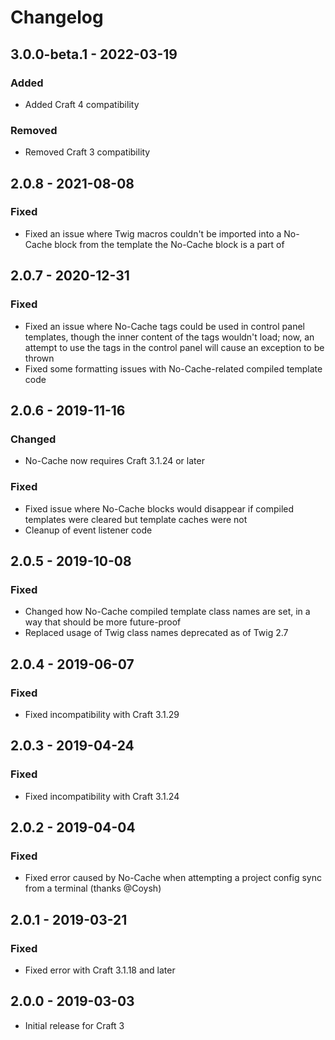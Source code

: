 # Changelog

## 3.0.0-beta.1 - 2022-03-19

### Added
- Added Craft 4 compatibility

### Removed
- Removed Craft 3 compatibility

## 2.0.8 - 2021-08-08

### Fixed
- Fixed an issue where Twig macros couldn't be imported into a No-Cache block from the template the No-Cache block is a part of

## 2.0.7 - 2020-12-31

### Fixed
- Fixed an issue where No-Cache tags could be used in control panel templates, though the inner content of the tags wouldn't load; now, an attempt to use the tags in the control panel will cause an exception to be thrown
- Fixed some formatting issues with No-Cache-related compiled template code

## 2.0.6 - 2019-11-16

### Changed
- No-Cache now requires Craft 3.1.24 or later

### Fixed
- Fixed issue where No-Cache blocks would disappear if compiled templates were cleared but template caches were not
- Cleanup of event listener code

## 2.0.5 - 2019-10-08

### Fixed
- Changed how No-Cache compiled template class names are set, in a way that should be more future-proof
- Replaced usage of Twig class names deprecated as of Twig 2.7

## 2.0.4 - 2019-06-07

### Fixed
- Fixed incompatibility with Craft 3.1.29

## 2.0.3 - 2019-04-24

### Fixed
- Fixed incompatibility with Craft 3.1.24

## 2.0.2 - 2019-04-04

### Fixed
- Fixed error caused by No-Cache when attempting a project config sync from a terminal (thanks @Coysh)

## 2.0.1 - 2019-03-21

### Fixed
- Fixed error with Craft 3.1.18 and later

## 2.0.0 - 2019-03-03
- Initial release for Craft 3
